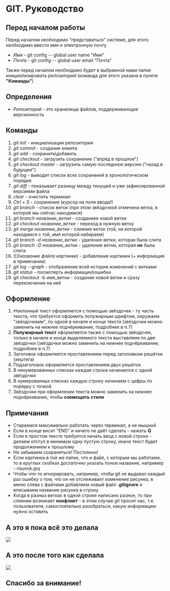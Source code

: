 # GIT. Руководство
## Перед началом работы 
Перед началом необходимо "представиться" системе, для этого необходимо ввести имя и электронную почту
* *Имя* - git config -- global user name "Имя"
* *Почта* - git config -- global user email "Почта"

Также перед началом необходимо будет в выбранной нами папке *инициализировать репозиторий* (команда для этого указана в пункте **"Команды"**)
## Определения
* *Репозиторий* - это хранилище файлов, поддерживающее версионность
## Команды
1. *git init* - инициализация репозитория
2. *git commit* - создание комита
3. *git add* - сохранить\добавить
4. *git checkout* - загрузить сохранение ("впрёд в прошлое")
5. *git checkout* master - загрузить самую последнюю версию ("назад в будущее")
6. *git log* - выводит список всех сохранений в хронологическом порядке
7. *git diff* - показывает разницу между текущей и уже зафиксированной версиями файла
8. *clear* - очистить терминал
9. *Ctrl + S* - сохранение (курсор на поле ввода!)
10. *git branch* - список веток (при этом звёздочкой отмечена ветка, в которой мы сейчас находимся)
11. *git branch название_ветки* - созданиее новой ветки
12. *git checkout название_ветки* - переход в нужную ветку
13. *git merge название_ветки* - слияние веток (той, на которой находимся с той, имя которой набираем)
14. *git branch -d название_ветки* - удаление ветки, которая была слита
15. *git branch -D название_ветки* - удаление ветки, которая **не** была слита
16. *![](название файла картинки)* - добавление картинки (+ информация в примечании)
17. *git log --graph* - отображение всей истории изменений с  ветками
18. *git status* - посмотерть информацию\ошибки
19. git checkout -b имя_ветки - создание новой ветки и сразу переключение на неё
## Оформление
1. *Наклонный текст* оформляется с помощью звёздочек - ту часть текста, что требуется оформить полужирным шрифтом, окружаем "звёздочками", по одной в начале и конце текста (звёздочки можно заменить на нижнее подчёркивание, подробнее в п.7)
2. **Полужирный текст** оформляется также с помощью звёздочек, только в начале и конце выделяемого текста выставляем по две звёздочки (звёздочки можно заменить на нижнее подчёркивание, подробнее в п.7)
3. Заголовок оформляется проставлением перед заголовком решётки (хештега)
4. Подзаголовок оформляется проставлением двух решёток
5. В ненумерованных списках каждая строка начинается с одной звёздочки
6. В нумерованных списках каждую строку начинаем с цифры по порядку с точкой
7. Звёздочки при оформлении текста можно заменить на нижнее подчёркивание, чтобы *__совмещать стили__*


## Примечания
* Стараемся максимально работать через терминал, а не мышкой
* Если в конце висит "END" и ничего не даёт сделать - нажать **Q**
* Если в простом тексте требуется начать ввод с новой строки - делаем отступ в минимум одну пустую строку, иначе текст будет продолжением к прошлому
* Не забываем сохраняться! Постоянно! 
* Если картинка в той же папке, что и файл, с которым мы работаем, то в круглых скобках достаточно указать поное название, например - risunok.jpq
* Чтобы что-то игнорировать, например, чтобы git не выдавал каждый раз ошибку о том, что он не отслеживает изменение рисунка, в меню слева с файлами добавляем новый файл **.gitignore** и вписываем название рисунка в строку
* Когда в разныз ветках в одной строке написано разное, то при слиянии возникает **конфликт** - в этом случае git просит нас, т.е. пользователя, самостоятельно разобраться, какую информацию нужно оставить
## А это я пока всё это делала
![](stradashki.jpg)
## А это после того как сделала
![](ulibashki.jpg)
## Спасибо за внимание!

